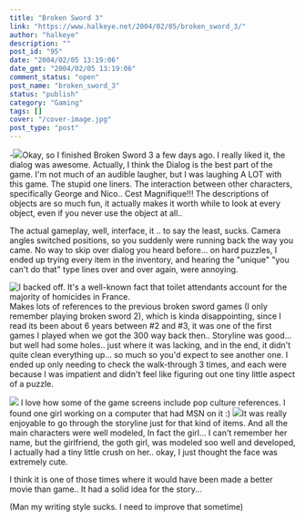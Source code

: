 ```yaml
---
title: "Broken Sword 3"
link: "https://www.halkeye.net/2004/02/05/broken_sword_3/"
author: "halkeye"
description: ""
post_id: "95"
date: "2004/02/05 13:19:06"
date_gmt: "2004/02/05 13:19:06"
comment_status: "open"
post_name: "broken_sword_3"
status: "publish"
category: "Gaming"
tags: []
cover: "/cover-image.jpg"
post_type: "post"
---
```


-![](http://www.halkeye.net/files/images/brokensword3/thumbs/clip0005.thumb.png)Okay, so I finished Broken Sword 3 a few days ago. I really liked it, the dialog was awesome.
Actually, I think the Dialog is the best part of the game. I'm not much of an audible laugher, but I was laughing A LOT with this game. The stupid one liners. The interaction between other characters, specifically George and Nico.. Cest Magnifique!!!
The descriptions of objects are so much fun, it actually makes it worth while to look at every object, even if you never use the object at all..

The actual gameplay, well, interface, it .. to say the least, sucks.
Camera angles switched positions, so you suddenly were running back the way you came.
No way to skip over dialog you heard before... on hard puzzles, I ended up trying every item in the inventory, and hearing the "unique" "you can't do that" type lines over and over again, were annoying.

![I backed off. It's a well-known fact that toilet attendants account for the majority of homicides in France.](http://www.halkeye.net/files/images/brokensword3/thumbs/clip0028.thumb.png)Makes lots of references to the previous broken sword games (I only remember playing broken sword 2), which is kinda disappointing, since I read its been about 6 years between #2 and #3, it was one of the first games I played when we got the 300 way back then..
Storyline was good... but well had some holes.. just where it was lacking, and in the end, it didn't quite clean everything up... so much so you'd expect to see another one.
I ended up only needing to check the walk-through 3 times, and each were because I was impatient and didn't feel like figuring out one tiny little aspect of a puzzle.

![](http://www.halkeye.net/files/images/brokensword3/thumbs/clip0008.thumb.png)
I love how some of the game screens include pop culture references. I found one girl working on a computer that had MSN on it :)
![](http://www.halkeye.net/files/images/brokensword3/thumbs/clip0024.thumb.png)It was really enjoyable to go through the storyline just for that kind of items. And all the main characters were well modeled, In fact the girl... I can't remember her name, but the girlfriend, the goth girl, was modeled soo well and developed, I actually had a tiny little crush on her.. okay, I just thought the face was extremely cute.

I think it is one of those times where it would have been made a better movie than game.. It had a solid idea for the story...

(Man my writing style sucks. I need to improve that sometime)